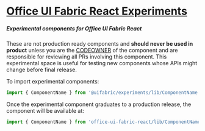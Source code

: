# [Office UI Fabric React Experiments](http://dev.microsoft.com/fabric)

##### Experimental components for Office UI Fabric React

These are not production ready components and **should never be used in product** unless you are the [CODEOWNER](https://github.com/OfficeDev/office-ui-fabric-react/blob/master/.github/CODEOWNERS) of the component and are responsible for reviewing all PRs involving this component. This experimental space is useful for testing new components whose APIs might change before final release.

To import experimental components:

```js
import { ComponentName } from '@uifabric/experiments/lib/ComponentName';
```

Once the experimental component graduates to a production release, the component will be available at:

```js
import { ComponentName } from 'office-ui-fabric-react/lib/ComponentName';
```
